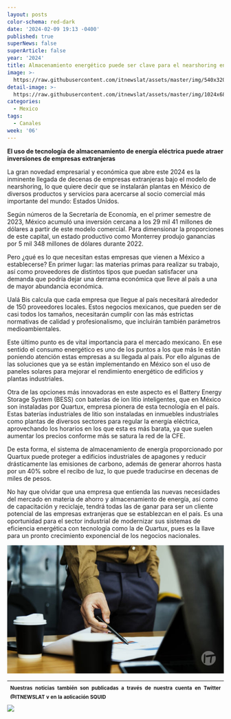 ```yaml
---
layout: posts
color-schema: red-dark
date: '2024-02-09 19:13 -0400'
published: true
superNews: false
superArticle: false
year: '2024'
title: Almacenamiento energético puede ser clave para el nearshoring en México
image: >-
  https://raw.githubusercontent.com/itnewslat/assets/master/img/540x320/Transformacion-Empresas-p.jpg
detail-image: >-
  https://raw.githubusercontent.com/itnewslat/assets/master/img/1024x680/Transformacion-Empresas-g.jpg
categories:
  - Mexico
tags:
  - Canales
week: '06'
---
```

**El uso de tecnología de almacenamiento de energía eléctrica puede atraer inversiones de empresas extranjeras** 

La gran novedad empresarial y económica que abre este 2024 es la inminente llegada de decenas de empresas extranjeras bajo el modelo de nearshoring, lo que quiere decir que se instalarán plantas en México de diversos productos y servicios para acercarse al socio comercial más importante del mundo: Estados Unidos. 

Según números de la Secretaría de Economía, en el primer semestre de 2023, México acumuló una inversión cercana a los 29 mil 41 millones de dólares a partir de este modelo comercial. Para dimensionar la proporciones de este capital, un estado productivo como Monterrey produjo ganancias por 5 mil 348 millones de dólares durante 2022. 

Pero ¿qué es lo que necesitan estas empresas que vienen a México a establecerse? En primer lugar: las materias primas para realizar su trabajo, así como proveedores de distintos tipos que puedan satisfacer una demanda que podría dejar una derrama económica que lleve al país a una de mayor abundancia económica. 

Ualá Bis calcula que cada empresa que llegue al país necesitará alrededor de 150 proveedores locales. Estos negocios mexicanos, que pueden ser de casi todos los tamaños, necesitarán cumplir con las más estrictas normativas de calidad y profesionalismo, que incluirán también parámetros medioambientales. 

Este último punto es de vital importancia para el mercado mexicano. En ese sentido el consumo energético es uno de los puntos a los que más le están poniendo atención estas empresas a su llegada al país. Por ello algunas de las soluciones que ya se están implementando en México son el uso de paneles solares para mejorar el rendimiento energético de edificios y plantas industriales. 

Otra de las opciones más innovadoras en este aspecto es el Battery Energy Storage System (BESS) con baterías de ion litio inteligentes, que en México son instaladas por Quartux, empresa pionera de esta tecnología en el país. Estas baterías industriales de litio son instaladas en inmuebles industriales como plantas de diversos sectores para regular la energía eléctrica, aprovechando los horarios en los que esta es más barata, ya que suelen aumentar los precios conforme más se satura la red de la CFE. 

De esta forma, el sistema de almacenamiento de energía proporcionado por Quartux puede proteger a edificios industriales de apagones y reducir drásticamente las emisiones de carbono, además de generar ahorros hasta por un 40% sobre el recibo de luz, lo que puede traducirse en decenas de miles de pesos. 

No hay que olvidar que una empresa que entienda las nuevas necesidades del mercado en materia de ahorro y almacenamiento de energía, así como de capacitación y reciclaje, tendrá todas las de ganar para ser un cliente potencial de las empresas extranjeras que se establezcan en el país. Es una oportunidad para el sector industrial de modernizar sus sistemas de eficiencia energética con tecnología como la de Quartux, pues es la llave para un pronto crecimiento exponencial de los negocios nacionales. 

![](https://raw.githubusercontent.com/itnewslat/assets/master/img/540x320/Transformacion-Empresas-p.jpg)

<table style="height: 42px;" width="569">
<tbody>
<tr>
<td style="text-align: justify;"><sub><strong>Nuestras noticias también son publicadas a través de nuestra cuenta en Twitter <a href="https://twitter.com/itnewslat?lang=es">@ITNEWSLAT</a> y en la aplicación <a href="https://squidapp.co/en/">SQUID</a></strong></sub></td>
</tr>
</tbody>
</table>

<img src="https://tracker.metricool.com/c3po.jpg?hash=56f88a41e39ab42c063cc51676587a04"/>
